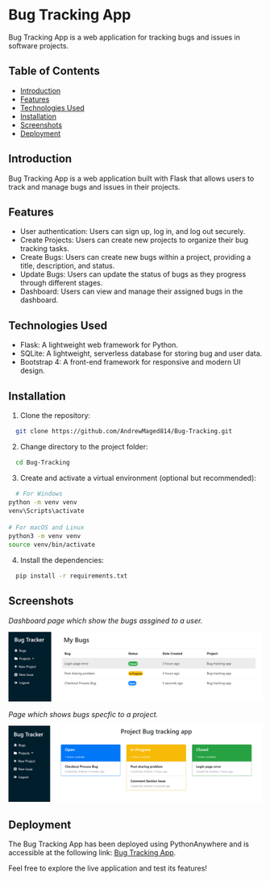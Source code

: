 # Bug Tracking App

Bug Tracking App is a web application for tracking bugs and issues in software projects.

## Table of Contents
- [Introduction](#introduction)
- [Features](#features)
- [Technologies Used](#technologies-used)
- [Installation](#installation)
- [Screenshots](#Screenshots)
- [Deployment](#deployment)

## Introduction

Bug Tracking App is a web application built with Flask that allows users to track and manage bugs and issues in their projects.

## Features

- User authentication: Users can sign up, log in, and log out securely.
- Create Projects: Users can create new projects to organize their bug tracking tasks.
- Create Bugs: Users can create new bugs within a project, providing a title, description, and status.
- Update Bugs: Users can update the status of bugs as they progress through different stages.
- Dashboard: Users can view and manage their assigned bugs in the dashboard.

## Technologies Used

- Flask: A lightweight web framework for Python.
- SQLite: A lightweight, serverless database for storing bug and user data.
- Bootstrap 4: A front-end framework for responsive and modern UI design.
## Installation

1. Clone the repository:
 ```bash
   git clone https://github.com/AndrewMaged814/Bug-Tracking.git
   ```
2. Change directory to the project folder:
 ```bash
   cd Bug-Tracking
   ```
3. Create and activate a virtual environment (optional but recommended):
 ```bash
   # For Windows
python -m venv venv
venv\Scripts\activate

# For macOS and Linux
python3 -m venv venv
source venv/bin/activate
   ```

4. Install the dependencies:    
 ```bash
   pip install -r requirements.txt
   ```

## Screenshots
_Dashboard page which show the bugs assgined to a user._

![Alt text](assets\1.png)

_Page which shows bugs specfic to a project._ 

![Alt text](assets\2.png)

## Deployment

The Bug Tracking App has been deployed using PythonAnywhere and is accessible at the following link: [Bug Tracking App](http://andrewmaged.pythonanywhere.com/).

Feel free to explore the live application and test its features!
